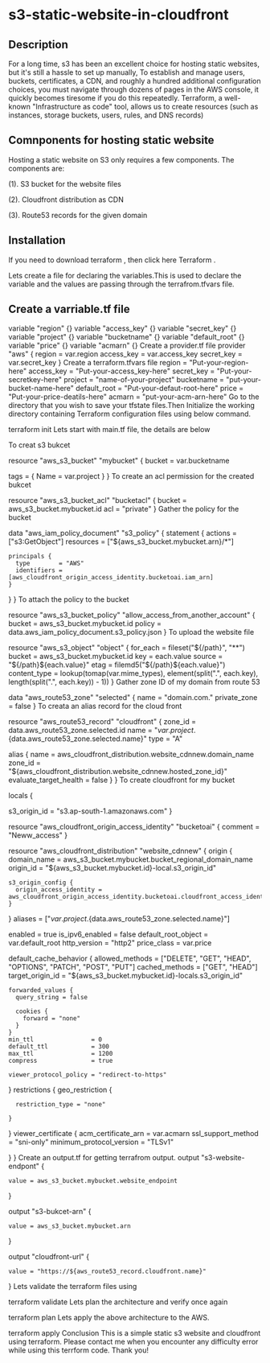 # s3-static-website-in-cloudfront
Description
---------------------------------------------------------------
For a long time, s3 has been an excellent choice for hosting static websites, but it's still a hassle to set up manually, To establish and manage users, buckets, certificates, a CDN, and roughly a hundred additional configuration choices, you must navigate through dozens of pages in the AWS console, it quickly becomes tiresome if you do this repeatedly. Terraform, a well-known "Infrastructure as code" tool, allows us to create resources (such as instances, storage buckets, users, rules, and DNS records)

Comnponents for hosting static website
---------------------------------------
Hosting a static website on S3 only requires a few components. The components are:

(1). S3 bucket for the website files

(2). Cloudfront distribution as CDN

(3). Route53 records for the given domain

Installation
---------------
If you need to download terraform , then click here Terraform .

Lets create a file for declaring the variables.This is used to declare the variable and the values are passing through the terrafrom.tfvars file.

Create a varriable.tf file
------------------------------
variable "region" {}
variable "access_key" {}
variable "secret_key" {}
variable "project" {}
variable "bucketname" {}
variable "default_root" {}
variable "price" {}
variable "acmarn" {}
Create a provider.tf file
provider "aws" {
  region     = var.region
  access_key = var.access_key
  secret_key = var.secret_key
}
Create a terraform.tfvars file
region = "Put-your-region-here"
access_key = "Put-your-access_key-here"
secret_key = "Put-your-secretkey-here"
project = "name-of-your-project"
bucketname = "put-your-bucket-name-here"
default_root = "Put-your-defaut-root-here"
price = "Put-your-price-deatils-here"
acmarn = "put-your-acm-arn-here" 
Go to the directory that you wish to save your tfstate files.Then Initialize the working directory containing Terraform configuration files using below command.

terraform init
Lets start with main.tf file, the details are below

To creat s3 bukcet

resource "aws_s3_bucket" "mybucket" {
  bucket = var.bucketname

  tags = {
    Name        = var.project
  }
}
To create an acl permission for the created bukcet

resource "aws_s3_bucket_acl" "bucketacl" {
  bucket = aws_s3_bucket.mybucket.id
  acl    = "private"
}
Gather the policy for the bucket

data "aws_iam_policy_document" "s3_policy" {
  statement {
    actions   = ["s3:GetObject"]
    resources = ["${aws_s3_bucket.mybucket.arn}/*"]

    principals {
      type        = "AWS"
      identifiers = [aws_cloudfront_origin_access_identity.bucketoai.iam_arn]
    }
  }
}
To attach the policy to the bucket

resource "aws_s3_bucket_policy" "allow_access_from_another_account" {
  bucket = aws_s3_bucket.mybucket.id
  policy = data.aws_iam_policy_document.s3_policy.json
}
To upload the website file

resource "aws_s3_object" "object" {
for_each = fileset("${/path}", "**")
bucket = aws_s3_bucket.mybucket.id
key = each.value
source = "${/path}${each.value}"
etag = filemd5("${/path}${each.value}")
content_type = lookup(tomap(var.mime_types), element(split(".", each.key), length(split(".", each.key)) - 1))
}
Gather zone ID of my domain from route 53

data "aws_route53_zone" "selected" {
  name         = "domain.com."
  private_zone = false
}
To creata an alias record for the cloud front

resource "aws_route53_record" "cloudfront" {
  zone_id = data.aws_route53_zone.selected.id
  name    = "${var.project}.${data.aws_route53_zone.selected.name}"
  type    = "A"

  alias {
    name    =  aws_cloudfront_distribution.website_cdnnew.domain_name
    zone_id = "${aws_cloudfront_distribution.website_cdnnew.hosted_zone_id}"
    evaluate_target_health = false
  }
}
To create cloudfront for my bucket

locals {
  
  s3_origin_id = "s3.ap-south-1.amazonaws.com"
}

resource "aws_cloudfront_origin_access_identity" "bucketoai" {
  comment = "Neww_access"
}

resource "aws_cloudfront_distribution" "website_cdnnew" {
  origin {
    domain_name = aws_s3_bucket.mybucket.bucket_regional_domain_name
    origin_id   = "${aws_s3_bucket.mybucket.id}-local.s3_origin_id"
    
    s3_origin_config {
      origin_access_identity = aws_cloudfront_origin_access_identity.bucketoai.cloudfront_access_identity_path
    }
  }
  aliases = ["${var.project}.${data.aws_route53_zone.selected.name}"]

  enabled             = true
  is_ipv6_enabled     = false
  default_root_object = var.default_root
  http_version = "http2"
  price_class = var.price
    

  default_cache_behavior {
    allowed_methods  = ["DELETE", "GET", "HEAD", "OPTIONS", "PATCH", "POST", "PUT"]
    cached_methods   = ["GET", "HEAD"]
    target_origin_id = "${aws_s3_bucket.mybucket.id}-locals.s3_origin_id"

    forwarded_values {
      query_string = false

      cookies {
        forward = "none"
      }
    }
    min_ttl                = 0
    default_ttl            = 300
    max_ttl                = 1200
    compress               = true

    viewer_protocol_policy = "redirect-to-https"

  }
  restrictions {
    geo_restriction {
      
      restriction_type = "none"

    }
  }
  viewer_certificate {
    acm_certificate_arn = var.acmarn
    ssl_support_method = "sni-only"
    minimum_protocol_version = "TLSv1"

  }
}
Create an output.tf for getting terrafrom output.
output "s3-website-endpont" {

    value = aws_s3_bucket.mybucket.website_endpoint
  
}

output "s3-bukcet-arn" {


    value = aws_s3_bucket.mybucket.arn

}

output "cloudfront-url" {

    value = "https://${aws_route53_record.cloudfront.name}"
  
}
Lets validate the terraform files using

terraform validate
Lets plan the architecture and verify once again

terraform plan
Lets apply the above architecture to the AWS.

terraform apply
Conclusion
This is a simple static s3 website and cloudfront using terraform. Please contact me when you encounter any difficulty error while using this terrform code. Thank you!
